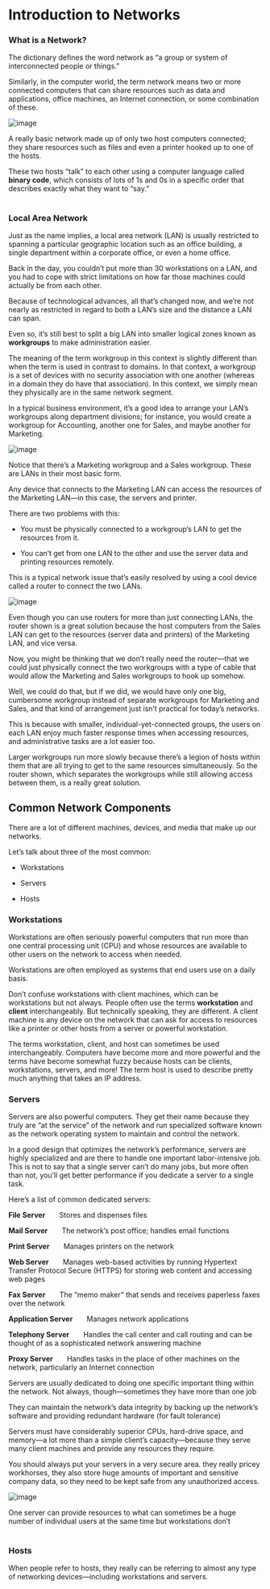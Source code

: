 # Introduction to Networks

### What is a Network?

The dictionary defines the word network as “a group or system of interconnected people or things.” 

Similarly, in the computer world, the term network means two or more connected computers that can share resources such as data and applications, office machines, an Internet connection, or some combination of these.

![image](https://github.com/rw9999/Network-Plus-Notes/assets/134976895/27071395-79aa-498f-9792-a6e8a4d4e617)

A really basic network made up of only two host computers connected; they share resources such as files and even a printer hooked up to one of the hosts.

These two hosts “talk” to each other using a computer language called **binary code**, which consists of lots of 1s and 0s in a specific order that describes exactly what they want to “say.”

#

### Local Area Network

Just as the name implies, a local area network (LAN) is usually restricted to spanning a particular geographic location such as an office building, a single department within a corporate office, or even a home office.

Back in the day, you couldn’t put more than 30 workstations on a LAN, and you had to cope with strict limitations on how far those machines could actually be from each other.

Because of technological advances, all that’s changed now, and we’re not nearly as restricted in regard to both a LAN’s size and the distance a LAN can span. 

Even so, it’s still best to split a big LAN into smaller logical zones known as **workgroups** to make administration easier.

The meaning of the term workgroup in this context is slightly different than when the term is used in contrast to domains. In that context, a workgroup is a set of devices with no security association with one another (whereas in a domain they do have that association). In this context, we simply mean they physically are in the same network segment.

In a typical business environment, it’s a good idea to arrange your LAN’s workgroups along department divisions; for instance, you would create a workgroup for Accounting, another one for Sales, and maybe another for Marketing.

![image](https://github.com/rw9999/Network-Plus-Notes/assets/134976895/cd0ae42d-8565-445a-98db-9202b08ed165)


Notice that there’s a Marketing workgroup and a Sales workgroup. These are LANs in their most basic form.

Any device that connects to the Marketing LAN can access the resources of the Marketing LAN—in this case, the servers and printer.

There are two problems with this:

- You must be physically connected to a workgroup’s LAN to get the resources from it.

- You can’t get from one LAN to the other and use the server data and printing resources remotely.

This is a typical network issue that’s easily resolved by using a cool device called a router to connect the two LANs.

![image](https://github.com/rw9999/Network-Plus-Notes/assets/134976895/72048b22-229b-4b8f-ac66-a0974125dbff)

Even though you can use routers for more than just connecting LANs, the router shown is a great solution because the host computers from the Sales LAN can get to the resources (server data and printers) of the Marketing LAN, and vice versa.

Now, you might be thinking that we don’t really need the router—that we could just physically connect the two workgroups with a type of cable that would allow the Marketing and Sales workgroups to hook up somehow.

Well, we could do that, but if we did, we would have only one big, cumbersome workgroup instead of separate workgroups for Marketing and Sales, and that kind of arrangement just isn’t practical for today’s networks.

This is because with smaller, individual-yet-connected groups, the users on each LAN enjoy much faster response times when accessing resources, and administrative tasks are a lot easier too. 

Larger workgroups run more slowly because there’s a legion of hosts within them that are all trying to get to the same resources simultaneously. So the router shown, which separates the workgroups while still allowing access between them, is a really great solution.

## Common Network Components

There are a lot of different machines, devices, and media that make up our networks. 

Let’s talk about three of the most common:

- Workstations

- Servers

- Hosts

### Workstations

Workstations are often seriously powerful computers that run more than one central processing unit (CPU) and whose resources are available to other users on the network to access when needed.

Workstations are often employed as systems that end users use on a daily basis.

Don’t confuse workstations with client machines, which can be workstations but not always. People often use the terms **workstation** and **client** interchangeably. But technically speaking, they are different. A client machine is any device on the network that can ask for access to resources like a printer or other hosts from a server or powerful workstation.

The terms workstation, client, and host can sometimes be used interchangeably. Computers have become more and more powerful and the terms have become somewhat fuzzy because hosts can be clients, workstations, servers, and more! The term host is used to describe pretty much anything that takes an IP address.

### Servers

Servers are also powerful computers. They get their name because they truly are “at the service” of the network and run specialized software known as the network operating system to maintain and control the network.

In a good design that optimizes the network’s performance, servers are highly specialized and are there to handle one important labor-intensive job. This is not to say that a single server can’t do many jobs, but more often than not, you’ll get better performance if you dedicate a server to a single task. 

Here’s a list of common dedicated servers:

**File Server**&emsp;&emsp;Stores and dispenses files

**Mail Server**&emsp;&emsp;The network’s post office; handles email functions

**Print Server**&emsp;&emsp;Manages printers on the network 

**Web Server**&emsp;&emsp;Manages web-based activities by running Hypertext Transfer Protocol Secure (HTTPS) for storing web content and accessing web pages

**Fax Server**&emsp;&emsp;The “memo maker” that sends and receives paperless faxes over the network

**Application Server**&emsp;&emsp;Manages network applications

**Telephony Server**&emsp;&emsp;Handles the call center and call routing and can be thought of as a sophisticated network answering machine

**Proxy Server**&emsp;&emsp;Handles tasks in the place of other machines on the network, particularly an Internet connection

Servers are usually dedicated to doing one specific important thing within the network. Not always, though—sometimes they have more than one job

They can maintain the network’s data integrity by backing up the network’s software and providing redundant hardware (for fault tolerance)

Servers must have considerably superior CPUs, hard-drive space, and memory—a lot more than a simple client’s capacity—because they serve many client machines and provide any resources they require.

You should always put your servers in a very secure area. they really pricey workhorses, they also store huge amounts of important and sensitive company data, so they need to be kept safe from any unauthorized access.

![image](https://github.com/rw9999/Network-Plus-Notes/assets/134976895/ebd268c6-91e0-446f-adb9-5385139dc9de)

One server can provide resources to what can sometimes be a huge number of individual users at the same time but workstations don’t

#

### Hosts

When people refer to hosts, they really can be referring to almost any type of networking devices—including workstations and servers.

